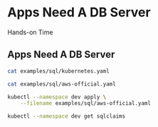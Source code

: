 <!-- .slide: class="center dark" -->
<!-- .slide: data-background="../img/background/hands-on.jpg" -->
# Apps Need A DB Server

<div class="label">Hands-on Time</div>


## Apps Need A DB Server

```bash
cat examples/sql/kubernetes.yaml

cat examples/sql/aws-official.yaml

kubectl --namespace dev apply \
    --filename examples/sql/aws-official.yaml

kubectl --namespace dev get sqlclaims
```
